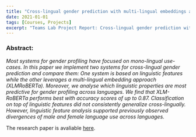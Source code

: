 ```yaml
---
title: "Cross-lingual gender prediction with multi-lingual embeddings and linguistic features"
date: 2021-01-01
tags: [Courses, Projects]
excerpt: "Teams Lab Project Report: Cross-lingual gender prediction with multi-lingual embeddings and linguistic features"
---
```


### Abstract: 



*Most systems for gender profiling have focused on mono-lingual use-cases. In this paper we implement two systems for cross-lingual gender prediction and compare them: One system is based on linguistic features while the other leverages a multi-lingual embedding approach (XLMRoBERTa). Moreover, we analyse which linguistic properties are most predictive for gender profiling across languages. We find that XLM-RoBERTa performs best with accuracy scores of up to 0.87. Classification on top of linguistic features did not consistently generalize cross-lingually. However, linguistic feature analysis supported previously observed divergences of male and female language use across languages.*


The research paper is avaliable [here](https://Faizan-E-Mustafa.github.io/pdfs/TeamsLab/xlingual_gender_prediction.pdf).